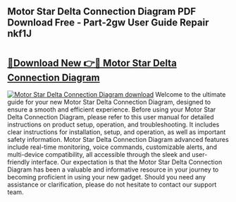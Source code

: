 ## Motor Star Delta Connection Diagram PDF Download Free - Part-2gw User Guide Repair nkf1J

# <h2><a href="http://dfquzai.blite.top/?on=Motor+Star+Delta+Connection+Diagram">🔗Download New 👉🔴 Motor Star Delta Connection Diagram</a></h2>

[![Motor Star Delta Connection Diagram download](https://i.imgur.com/lujVjoI.png)](http://dfquzai.blite.top/?on=Motor+Star+Delta+Connection+Diagram)
Welcome to the ultimate guide for your new Motor Star Delta Connection Diagram, designed to ensure a smooth and efficient experience. Before using your Motor Star Delta Connection Diagram, please refer to this user manual for detailed instructions on product setup, operation, and troubleshooting. It includes clear instructions for installation, setup, and operation, as well as important safety information. Motor Star Delta Connection Diagram advanced features include real-time monitoring, voice commands, customizable alerts, and multi-device compatibility, all accessible through the sleek and user-friendly interface. Our expectation is that the Motor Star Delta Connection Diagram has been a valuable and informative resource in your journey to becoming proficient in using your new gadget. Should you need any assistance or clarification, please do not hesitate to contact our support team.
